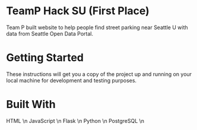 # TeamP Hack SU (First Place)

Team P built website to help people find street parking near Seattle U with data from Seattle Open Data Portal.

# Getting Started
These instructions will get you a copy of the project up and running on your local machine for development and testing purposes. 

# Built With

HTML \n
JavaScript \n
Flask \n
Python \n
PostgreSQL  \n
